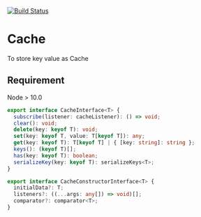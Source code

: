 [![Build Status](https://travis-ci.com/Seolhun/cache.svg?branch=master)](https://travis-ci.com/Seolhun/cache)

# Cache

To store key value as Cache

## Requirement

Node > 10.0

```ts
export interface CacheInterface<T> {
  subscribe(listener: cacheListener): () => void;
  clear(): void;
  delete(key: keyof T): void;
  set(key: keyof T, value: T[keyof T]): any;
  get(key: keyof T): T[keyof T] | { [key: string]: string };
  keys(): (keyof T)[];
  has(key: keyof T): boolean;
  serializeKey(key: keyof T): serializeKeys<T>;
}

export interface CacheConstructorInterface<T> {
  initialData?: T;
  listeners?: ((...args: any[]) => void)[];
  comparator?: comparator<T>;
}
```
